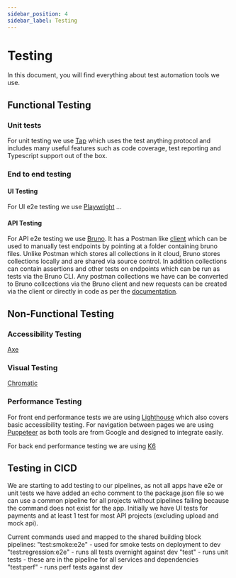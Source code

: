 ```yaml
---
sidebar_position: 4
sidebar_label: Testing
---
```


# Testing

In this document, you will find everything about test automation tools we use.

## Functional Testing

### Unit tests

For unit testing we use [Tap](https://node-tap.org/) which uses the test anything protocol and includes many useful features such as code coverage, test reporting and Typescript support out of the box.

### End to end testing

#### UI Testing

For UI e2e testing we use [Playwright](https://playwright.dev/) ...

#### API Testing

For API e2e testing we use [Bruno](https://www.usebruno.com/). It has a Postman like [client](https://www.usebruno.com/downloads) which can be used to manually test endpoints by pointing at a folder containing bruno files. Unlike Postman which stores all collections in it cloud, Bruno stores collections locally and are shared via source control. In addition collections can contain assertions and other tests on endpoints which can be run as tests via the Bruno CLI. Any postman collections we have can be converted to Bruno collcections via the Bruno client and new requests can be created via the client or directly in code as per the [documentation](https://docs.usebruno.com/).

## Non-Functional Testing

### Accessibility Testing

[Axe](https://www.deque.com/axe/)

### Visual Testing

[Chromatic](https://www.chromatic.com/) 

### Performance Testing

For front end performance tests we are using [Lighthouse](https://developer.chrome.com/docs/lighthouse/overview) which also covers basic accessibility testing. For navigation between pages we are using [Puppeteer](https://pptr.dev/) as both tools are from Google and designed to integrate easily.

For back end performance testing we are using [K6](https://k6.io/)

## Testing in CICD

We are starting to add testing to our pipelines, as not all apps have e2e or unit tests we have added an echo comment to the package.json file so we can use a common pipeline for all projects without pipelines failing because the command does not exist for the app. Initially we have UI tests for payments and at least 1 test for most API projects (excluding upload and mock api).

Current commands used and mapped to the shared building block pipelines:
"test:smoke:e2e" - used for smoke tests on deployment to dev
"test:regression:e2e" - runs all tests overnight against dev
"test" - runs unit tests - these are in the pipeline for all services and dependencies
"test:perf" - runs perf tests against dev
